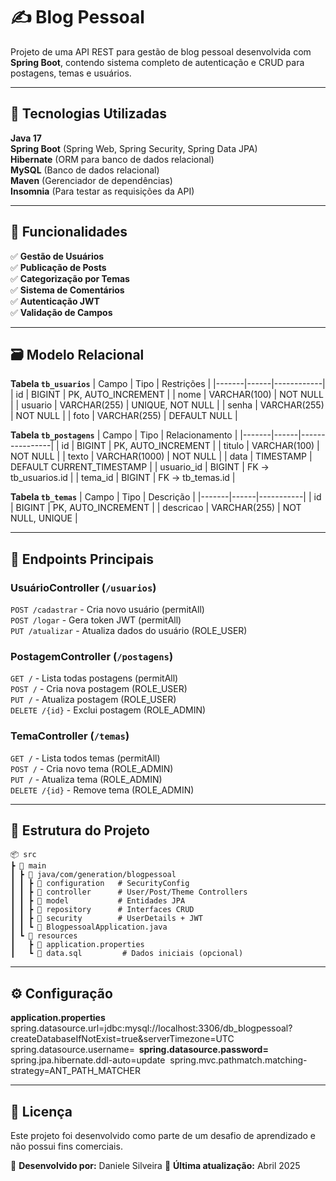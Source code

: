 # ✍️ Blog Pessoal

Projeto de uma API REST para gestão de blog pessoal desenvolvida com **Spring Boot**, contendo sistema completo de autenticação e CRUD para postagens, temas e usuários.

---
## 🚀 Tecnologias Utilizadas
**Java 17**  
**Spring Boot** (Spring Web, Spring Security, Spring Data JPA)  
**Hibernate** (ORM para banco de dados relacional)  
**MySQL** (Banco de dados relacional)  
**Maven** (Gerenciador de dependências)  
**Insomnia** (Para testar as requisições da API)

---

## 📌 Funcionalidades
✅ **Gestão de Usuários**  
✅ **Publicação de Posts**  
✅ **Categorização por Temas**  
✅ **Sistema de Comentários**  
✅ **Autenticação JWT**  
✅ **Validação de Campos**

---

## 🗃️ Modelo Relacional
**Tabela `tb_usuarios`**
| Campo | Tipo | Restrições |
|-------|------|------------|
| id | BIGINT | PK, AUTO_INCREMENT |
| nome | VARCHAR(100) | NOT NULL |
| usuario | VARCHAR(255) | UNIQUE, NOT NULL |
| senha | VARCHAR(255) | NOT NULL |
| foto | VARCHAR(255) | DEFAULT NULL |

**Tabela `tb_postagens`**
| Campo | Tipo | Relacionamento |
|-------|------|----------------|
| id | BIGINT | PK, AUTO_INCREMENT |
| titulo | VARCHAR(100) | NOT NULL |
| texto | VARCHAR(1000) | NOT NULL |
| data | TIMESTAMP | DEFAULT CURRENT_TIMESTAMP |
| usuario_id | BIGINT | FK → tb_usuarios.id |
| tema_id | BIGINT | FK → tb_temas.id |

**Tabela `tb_temas`**
| Campo | Tipo | Descrição |
|-------|------|-----------|
| id | BIGINT | PK, AUTO_INCREMENT |
| descricao | VARCHAR(255) | NOT NULL, UNIQUE |

---

## 🔄 Endpoints Principais
### **UsuárioController** (`/usuarios`)
`POST /cadastrar` - Cria novo usuário (permitAll)  
`POST /logar` - Gera token JWT (permitAll)  
`PUT /atualizar` - Atualiza dados do usuário (ROLE_USER)

### **PostagemController** (`/postagens`)
`GET /` - Lista todas postagens (permitAll)  
`POST /` - Cria nova postagem (ROLE_USER)  
`PUT /` - Atualiza postagem (ROLE_USER)  
`DELETE /{id}` - Exclui postagem (ROLE_ADMIN)

### **TemaController** (`/temas`)
`GET /` - Lista todos temas (permitAll)  
`POST /` - Cria novo tema (ROLE_ADMIN)  
`PUT /` - Atualiza tema (ROLE_ADMIN)  
`DELETE /{id}` - Remove tema (ROLE_ADMIN)

---
## 📂 Estrutura do Projeto
```
📦 src
┣ 📂 main
┃ ┣ 📂 java/com/generation/blogpessoal
┃ ┃ ┣ 📂 configuration   # SecurityConfig
┃ ┃ ┣ 📂 controller      # User/Post/Theme Controllers
┃ ┃ ┣ 📂 model           # Entidades JPA
┃ ┃ ┣ 📂 repository      # Interfaces CRUD
┃ ┃ ┣ 📂 security        # UserDetails + JWT
┃ ┃ ┗ 📜 BlogpessoalApplication.java
┃ ┗ 📂 resources
┃   ┣ 📜 application.properties
┃   ┗ 📜 data.sql         # Dados iniciais (opcional)
 ```

---
## ⚙️ Configuração
**application.properties**
spring.datasource.url=jdbc:mysql://localhost:3306/db_blogpessoal?createDatabaseIfNotExist=true&serverTimezone=UTC 
spring.datasource.username=**** 
spring.datasource.password=****
spring.jpa.hibernate.ddl-auto=update 
spring.mvc.pathmatch.matching-strategy=ANT_PATH_MATCHER


---
## 📜 Licença
Este projeto foi desenvolvido como parte de um desafio de aprendizado e não possui fins comerciais.
 
📌 **Desenvolvido por:** Daniele Silveira 🚀
**Última atualização:** Abril 2025


